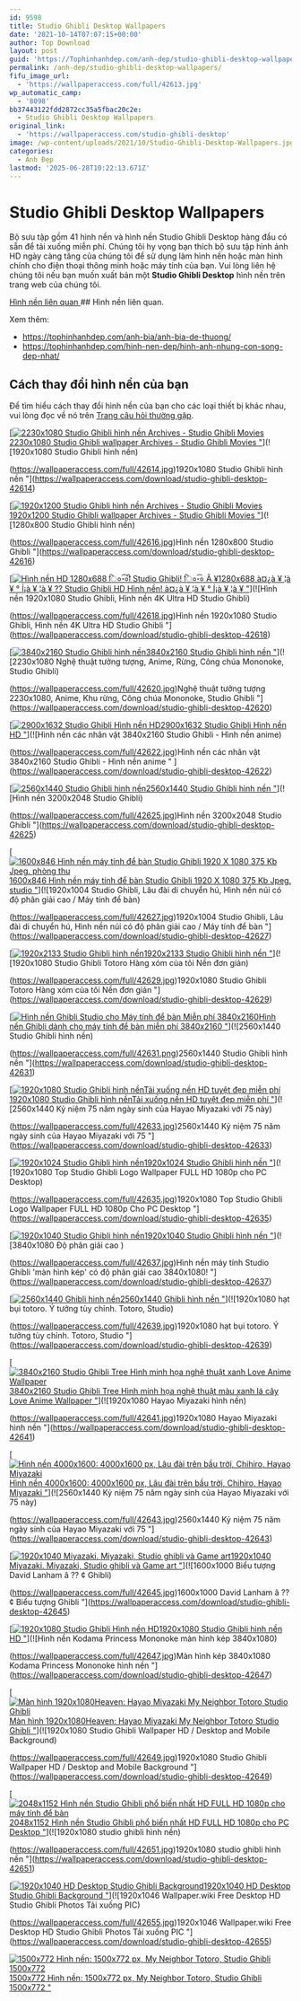 ```yaml
---
id: 9598
title: Studio Ghibli Desktop Wallpapers
date: '2021-10-14T07:07:15+00:00'
author: Top Download
layout: post
guid: 'https://Tophinhanhdep.com/anh-dep/studio-ghibli-desktop-wallpapers/'
permalink: /anh-dep/studio-ghibli-desktop-wallpapers/
fifu_image_url:
  - 'https://wallpaperaccess.com/full/42613.jpg'
wp_automatic_camp:
  - '8098'
bb37443122fdd2872cc35a5fbac20c2e:
  - Studio Ghibli Desktop Wallpapers
original_link:
  - 'https://wallpaperaccess.com/studio-ghibli-desktop'
image: /wp-content/uploads/2021/10/Studio-Ghibli-Desktop-Wallpapers.jpg
categories:
  - Ảnh Đẹp
lastmod: '2025-06-28T10:22:13.671Z'
---
```

# Studio Ghibli Desktop Wallpapers

Bộ sưu tập gồm 41 hình nền và hình nền Studio Ghibli Desktop hàng đầu có sẵn để tải xuống miễn phí. Chúng tôi hy vọng bạn thích bộ sưu tập hình ảnh HD ngày càng tăng của chúng tôi để sử dụng làm hình nền hoặc màn hình chính cho điện thoại thông minh hoặc máy tính của bạn. Vui lòng liên hệ chúng tôi nếu bạn muốn xuất bản một **Studio Ghibli Desktop** hình nền trên trang web của chúng tôi.

[Hình nền liên quan ](#related) ## Hình nền liên quan.

   
 Xem thêm:

   
- <https://tophinhanhdep.com/anh-bia/anh-bia-de-thuong/>
- <https://tophinhanhdep.com/hinh-nen-dep/hinh-anh-nhung-con-song-dep-nhat/>

## Cách thay đổi hình nền của bạn

Để tìm hiểu cách thay đổi hình nền của bạn cho các loại thiết bị khác nhau, vui lòng đọc về nó trên [Trang câu hỏi thường gặp](https://tophinhanhdep.com/faq/).

  
[[![2230x1080 Studio Ghibli hình nền Archives - Studio Ghibli Movies](https://wallpaperaccess.com/full/42613.jpg)2230x1080 Studio Ghibli wallpaper Archives - Studio Ghibli Movies "](https://wallpaperaccess.com/download/studio-ghibli-desktop-42613)](![1920x1080 Studio Ghibli hình nền)

(https://wallpaperaccess.com/full/42614.jpg)1920x1080 Studio Ghibli hình nền "](https://wallpaperaccess.com/download/studio-ghibli-desktop-42614)

[[![1920x1200 Studio Ghibli hình nền Archives - Studio Ghibli Movies](https://wallpaperaccess.com/full/42615.jpg)1920x1200 Studio Ghibli wallpaper Archives - Studio Ghibli Movies "](https://wallpaperaccess.com/download/studio-ghibli-desktop-42615)](![1280x800 Studio Ghibli hình nền)

(https://wallpaperaccess.com/full/42616.jpg)Hình nền 1280x800 Studio Ghibli "](https://wallpaperaccess.com/download/studio-ghibli-desktop-42616)

[[![Hình nền HD 1280x688 ि०॰͡०ी Studio Ghibli!  ि०॰͡० Ã ¥](https://wallpaperaccess.com/full/42617.jpg)1280x688 à¤¿à ¥ ¦à ¥ ° Í¡à ¥ ¦à ¥ ?? Studio Ghibli HD Hình nền! à¤¿à ¥ ¦à ¥ ° Í¡à ¥ ¦à ¥ "](https://wallpaperaccess.com/download/studio-ghibli-desktop-42617)](![Hình nền 1920x1080 Studio Ghibli, Hình nền 4K Ultra HD Studio Ghibli)

(https://wallpaperaccess.com/full/42618.jpg)Hình nền 1920x1080 Studio Ghibli, Hình nền 4K Ultra HD Studio Ghibli "](https://wallpaperaccess.com/download/studio-ghibli-desktop-42618)

[[![3840x2160 Studio Ghibli hình nền](https://wallpaperaccess.com/full/42619.jpg)3840x2160 Studio Ghibli hình nền "](https://wallpaperaccess.com/download/studio-ghibli-desktop-42619)](![2230x1080 Nghệ thuật tưởng tượng, Anime, Rừng, Công chúa Mononoke, Studio Ghibli)

(https://wallpaperaccess.com/full/42620.jpg)Nghệ thuật tưởng tượng 2230x1080, Anime, Khu rừng, Công chúa Mononoke, Studio Ghibli "](https://wallpaperaccess.com/download/studio-ghibli-desktop-42620)

[[![2900x1632 Studio Ghibli Hình nền HD](https://wallpaperaccess.com/full/42621.jpg)2900x1632 Studio Ghibli Hình nền HD "](https://wallpaperaccess.com/download/studio-ghibli-desktop-42621)](![Hình nền các nhân vật 3840x2160 Studio Ghibli - Hình nền anime)

(https://wallpaperaccess.com/full/42622.jpg)Hình nền các nhân vật 3840x2160 Studio Ghibli - Hình nền anime " ](https://wallpaperaccess.com/download/studio-ghibli-desktop-42622)

[[![2560x1440 Studio Ghibli hình nền](https://wallpaperaccess.com/full/42624.png)2560x1440 Studio Ghibli hình nền "](https://wallpaperaccess.com/download/studio-ghibli-desktop-42624)](![Hình nền 3200x2048 Studio Ghibli)

(https://wallpaperaccess.com/full/42625.jpg)Hình nền 3200x2048 Studio Ghibli "](https://wallpaperaccess.com/download/studio-ghibli-desktop-42625)

[[![1600x846 Hình nền máy tính để bàn Studio Ghibli 1920 X 1080 375 Kb Jpeg.  phòng thu](https://wallpaperaccess.com/full/42626.jpg)1600x846 Hình nền máy tính để bàn Studio Ghibli 1920 X 1080 375 Kb Jpeg. studio "](https://wallpaperaccess.com/download/studio-ghibli-desktop-42626)](![1920x1004 Studio Ghibli, Lâu đài di chuyển hú, Hình nền núi có độ phân giải cao / Máy tính để bàn)

(https://wallpaperaccess.com/full/42627.jpg)1920x1004 Studio Ghibli, Lâu đài di chuyển hú, Hình nền núi có độ phân giải cao / Máy tính để bàn "](https://wallpaperaccess.com/download/studio-ghibli-desktop-42627)

[[![1920x2133 Studio Ghibli hình nền](https://wallpaperaccess.com/full/42628.jpg)1920x2133 Studio Ghibli hình nền "](https://wallpaperaccess.com/download/studio-ghibli-desktop-42628)](![1920x1080 Studio Ghibli Totoro Hàng xóm của tôi Nền đơn giản)

(https://wallpaperaccess.com/full/42629.jpg)1920x1080 Studio Ghibli Totoro Hàng xóm của tôi Nền đơn giản "](https://wallpaperaccess.com/download/studio-ghibli-desktop-42629)

[[![Hình nền Ghibli Studio cho Máy tính để bàn Miễn phí 3840x2160](https://wallpaperaccess.com/full/42630.jpg)Hình nền Ghibli dành cho máy tính để bàn miễn phí 3840x2160 "](https://wallpaperaccess.com/download/studio-ghibli-desktop-42630)](![2560x1440 Studio Ghibli hình nền)

(https://wallpaperaccess.com/full/42631.png)2560x1440 Studio Ghibli hình nền "](https://wallpaperaccess.com/download/studio-ghibli-desktop-42631)

[[![1920x1080 Studio Ghibli hình nềnTải xuống nền HD tuyệt đẹp miễn phí](https://wallpaperaccess.com/full/42632.jpg)1920x1080 Studio Ghibli hình nềnTải xuống nền HD tuyệt đẹp miễn phí "](https://wallpaperaccess.com/download/studio-ghibli-desktop-42632)](![2560x1440 Kỷ niệm 75 năm ngày sinh của Hayao Miyazaki với 75 này)

(https://wallpaperaccess.com/full/42633.jpg)2560x1440 Kỷ niệm 75 năm ngày sinh của Hayao Miyazaki với 75 "](https://wallpaperaccess.com/download/studio-ghibli-desktop-42633)

[[![1920x1024 Studio Ghibli hình nền](https://wallpaperaccess.com/full/42634.jpg)1920x1024 Studio Ghibli hình nền "](https://wallpaperaccess.com/download/studio-ghibli-desktop-42634)](![1920x1080 Top Studio Ghibli Logo Wallpaper FULL HD 1080p cho PC Desktop)

(https://wallpaperaccess.com/full/42635.jpg)1920x1080 Top Studio Ghibli Logo Wallpaper FULL HD 1080p Cho PC Desktop "](https://wallpaperaccess.com/download/studio-ghibli-desktop-42635)

[[![1920x1040 Studio Ghibli hình nền](https://wallpaperaccess.com/full/42636.png)1920x1040 Studio Ghibli hình nền "](https://wallpaperaccess.com/download/studio-ghibli-desktop-42636)](![3840x1080 Độ phân giải cao )

(https://wallpaperaccess.com/full/42637.jpg)Hình nền máy tính Studio Ghibli 'màn hình kép' có độ phân giải cao 3840x1080! "](https://wallpaperaccess.com/download/studio-ghibli-desktop-42637)

[[![2560x1440 Ghibli hình nền](https://wallpaperaccess.com/full/42638.jpg)2560x1440 Ghibli hình nền "](https://wallpaperaccess.com/download/studio-ghibli-desktop-42638)](![1920x1080 hạt bụi totoro.  Ý tưởng tùy chỉnh.  Totoro, Studio)

(https://wallpaperaccess.com/full/42639.jpg)1920x1080 hạt bụi totoro. Ý tưởng tùy chỉnh. Totoro, Studio "](https://wallpaperaccess.com/download/studio-ghibli-desktop-42639)

[[![3840x2160 Studio Ghibli Tree Hình minh họa nghệ thuật xanh Love Anime Wallpaper](https://wallpaperaccess.com/full/42640.jpg)3840x2160 Studio Ghibli Tree Hình minh họa nghệ thuật màu xanh lá cây Love Anime Wallpaper "](https://wallpaperaccess.com/download/studio-ghibli-desktop-42640)](![1920x1080 Hayao Miyazaki hình nền)

(https://wallpaperaccess.com/full/42641.jpg)1920x1080 Hayao Miyazaki hình nền "](https://wallpaperaccess.com/download/studio-ghibli-desktop-42641)

[[![Hình nền 4000x1600: 4000x1600 px, Lâu đài trên bầu trời, Chihiro, Hayao Miyazaki](https://wallpaperaccess.com/full/42642.jpg)Hình nền 4000x1600: 4000x1600 px, Lâu đài trên bầu trời, Chihiro, Hayao Miyazaki "](https://wallpaperaccess.com/download/studio-ghibli-desktop-42642)](![2560x1440 Kỷ niệm 75 năm ngày sinh của Hayao Miyazaki với 75 này)

(https://wallpaperaccess.com/full/42643.jpg)2560x1440 Kỷ niệm 75 năm ngày sinh của Hayao Miyazaki với 75 "](https://wallpaperaccess.com/download/studio-ghibli-desktop-42643)

[[![1920x1040 Miyazaki.  Miyazaki, Studio ghibli và Game art](https://wallpaperaccess.com/full/42644.jpg)1920x1040 Miyazaki. Miyazaki, Studio ghibli và Game art "](https://wallpaperaccess.com/download/studio-ghibli-desktop-42644)](![1600x1000 Biểu tượng David Lanham â ?? ¢ Ghibli)

(https://wallpaperaccess.com/full/42645.jpg)1600x1000 David Lanham â ?? ¢ Biểu tượng Ghibli "](https://wallpaperaccess.com/download/studio-ghibli-desktop-42645)

[[![1920x1080 Studio Ghibli Hình nền HD](https://wallpaperaccess.com/full/42646.jpg)1920x1080 Studio Ghibli hình nền HD "](https://wallpaperaccess.com/download/studio-ghibli-desktop-42646)](![Hình nền Kodama Princess Mononoke màn hình kép 3840x1080)

(https://wallpaperaccess.com/full/42647.jpg)Màn hình kép 3840x1080 Kodama Princess Mononoke hình nền "](https://wallpaperaccess.com/download/studio-ghibli-desktop-42647)

[[![Màn hình 1920x1080Heaven: Hayao Miyazaki My Neighbor Totoro Studio Ghibli](https://wallpaperaccess.com/full/42648.jpg)Màn hình 1920x1080Heaven: Hayao Miyazaki My Neighbor Totoro Studio Ghibli "](https://wallpaperaccess.com/download/studio-ghibli-desktop-42648)](![1920x1080 Studio Ghibli Wallpaper HD / Desktop and Mobile Background)

(https://wallpaperaccess.com/full/42649.jpg)1920x1080 Studio Ghibli Wallpaper HD / Desktop and Mobile Background "](https://wallpaperaccess.com/download/studio-ghibli-desktop-42649)

[[![2048x1152 Hình nền Studio Ghibli phổ biến nhất HD FULL HD 1080p cho máy tính để bàn](https://wallpaperaccess.com/full/42650.jpg)2048x1152 Hình nền Studio Ghibli phổ biến nhất HD FULL HD 1080p cho PC Desktop "](https://wallpaperaccess.com/download/studio-ghibli-desktop-42650)](![1920x1080 studio ghibli hình nền)

(https://wallpaperaccess.com/full/42651.jpg)1920x1080 studio ghibli hình nền "](https://wallpaperaccess.com/download/studio-ghibli-desktop-42651)

[[![1920x1040 HD Desktop Studio Ghibli Background](https://wallpaperaccess.com/full/42654.jpg)1920x1040 HD Desktop Studio Ghibli Background "](https://wallpaperaccess.com/download/studio-ghibli-desktop-42654)](![1920x1046 Wallpaper.wiki Free Desktop HD Studio Ghibli Photos Tải xuống PIC)

(https://wallpaperaccess.com/full/42655.jpg)1920x1046 Wallpaper.wiki Free Desktop HD Studio Ghibli Photos Tải xuống PIC "](https://wallpaperaccess.com/download/studio-ghibli-desktop-42655)

[![1500x772 Hình nền: 1500x772 px, My Neighbor Totoro, Studio Ghibli 1500x772](https://wallpaperaccess.com/full/42656.jpg)1500x772 Hình nền: 1500x772 px, My Neighbor Totoro, Studio Ghibli 1500x772 "](https://wallpaperaccess.com/download/studio-ghibli-desktop-42656)
